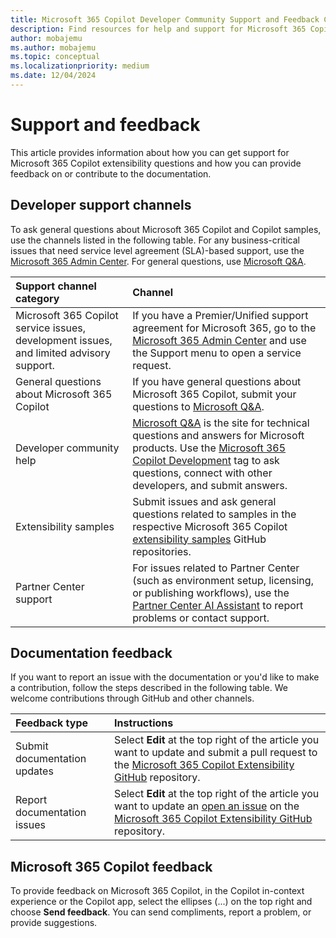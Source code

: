 ```yaml
---
title: Microsoft 365 Copilot Developer Community Support and Feedback Channels
description: Find resources for help and support for Microsoft 365 Copilot extensibility.
author: mobajemu
ms.author: mobajemu
ms.topic: conceptual
ms.localizationpriority: medium
ms.date: 12/04/2024
---
```


# Support and feedback

This article provides information about how you can get support for Microsoft 365 Copilot extensibility questions and how you can provide feedback on or contribute to the documentation.

## Developer support channels

To ask general questions about Microsoft 365 Copilot and Copilot samples, use the channels listed in the following table. For any business-critical issues that need service level agreement (SLA)-based support, use the [Microsoft 365 Admin Center](https://admin.microsoft.com/Adminportal/Home#/homepage). For general questions, use [Microsoft Q&A](/answers/tags/466/copilot-m365-development).

| **Support channel category** | **Channel** |
|:------------|:------------|
| Microsoft 365 Copilot service issues, development issues, and limited advisory support. | If you have a Premier/Unified support agreement for Microsoft 365, go to the [Microsoft 365 Admin Center](https://admin.microsoft.com/Adminportal/Home#/homepage) and use the Support menu to open a service request. |
| General questions about Microsoft 365 Copilot | If you have general questions about Microsoft 365 Copilot, submit your questions to [Microsoft Q&A](/answers/tags/466/copilot-m365-development). |
| Developer community help | [Microsoft Q&A](/answers/) is the site for technical questions and answers for Microsoft products. Use the [Microsoft 365 Copilot Development](/answers/tags/466/copilot-m365-development.html) tag to ask questions, connect with other developers, and submit answers. |
| Extensibility samples | Submit issues and ask general questions related to samples in the respective Microsoft 365 Copilot [extensibility samples](samples.md) GitHub repositories. |
| Partner Center support | For issues related to Partner Center (such as environment setup, licensing, or publishing workflows), use the [Partner Center AI Assistant](/partner-center/support/report-problems-with-partner-center) to report problems or contact support. |

## Documentation feedback

If you want to report an issue with the documentation or you'd like to make a contribution, follow the steps described in the following table. We welcome contributions through GitHub and other channels.


| **Feedback type** | **Instructions** |
|:------------|:------------|
| Submit documentation updates | Select **Edit** at the top right of the article you want to update and submit a pull request to the [Microsoft 365 Copilot Extensibility GitHub](https://github.com/MicrosoftDocs/m365copilot-docs/blob/main/docs/index.md) repository. |
| Report documentation issues | Select **Edit** at the top right of the article you want to update an [open an issue](https://github.com/MicrosoftDocs/m365copilot-docs/issues) on the [Microsoft 365 Copilot Extensibility GitHub](https://github.com/MicrosoftDocs/m365copilot-docs/blob/main/docs/index.md) repository. |

## Microsoft 365 Copilot feedback

To provide feedback on Microsoft 365 Copilot, in the Copilot in-context experience or the Copilot app, select the ellipses (...) on the top right and choose **Send feedback**. You can send compliments, report a problem, or provide suggestions.